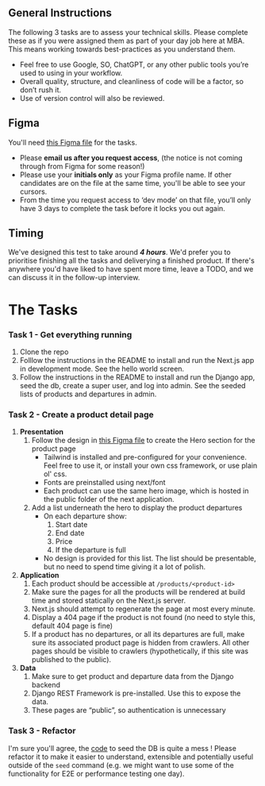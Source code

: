 ## General Instructions

The following 3 tasks are to assess your technical skills. Please complete these as if you were assigned them as part of your day job here at MBA. This means working towards best-practices as you understand them.

- Feel free to use Google, SO, ChatGPT, or any other public tools you’re used to using in your workflow.
- Overall quality, structure, and cleanliness of code will be a factor, so don’t rush it.
- Use of version control will also be reviewed.

## Figma

You'll need [this Figma file](https://www.figma.com/design/POmvDYgMSF1ORiKWv7RDsz/Product-Hero) for the tasks.

- Please **email us after you request access**, (the notice is not coming through from Figma for some reason!)
- Please use your **initials only** as your Figma profile name. If other candidates are on the file at the same time, you'll be able to see your cursors.
- From the time you request access to ‘dev mode’ on that file, you’ll only have 3 days to complete the task before it locks you out again.

## Timing
We've designed this test to take around _**4 hours**_.
We'd prefer you to prioritise finishing all the tasks and deliverying a finished product. If there's anywhere you'd have liked to have spent more time, leave a TODO, and we can discuss it in the follow-up interview.

# The Tasks

### Task 1 - Get everything running

1. Clone the repo
2. Folllow the instructions in the README to install and run the Next.js app in development mode. See the hello world screen.
3. Follow the instructions in the README to install and run the Django app, seed the db, create a super user, and log into admin. See the seeded lists of products and departures in admin.

### Task 2 - Create a product detail page

1. **Presentation**
    1. Follow the design in [this Figma file](https://www.figma.com/design/POmvDYgMSF1ORiKWv7RDsz/Product-Hero) to create the Hero section for the product page
        - Tailwind is installed and pre-configured for your convenience. Feel free to use it, or install your own css framework, or use plain ol' css.
        - Fonts are preinstalled using next/font
        - Each product can use the same hero image, which is hosted in the public folder of the next application.
    2. Add a list underneath the hero to display the product departures
        - On each departure show:
            1. Start date
            2. End date
            3. Price
            4. If the departure is full
        - No design is provided for this list. The list should be presentable, but no need to spend time giving it a lot of polish.
2. **Application**
    1. Each product should be accessible at `/products/<product-id>`
    2. Make sure the pages for all the products will be rendered at build time and stored statically on the Next.js server.
    3. Next.js should attempt to regenerate the page at most every minute.
    4. Display a 404 page if the product is not found (no need to style this, default 404 page is fine)
    5. If a product has no departures, or all its departures are full, make sure its associated product page is hidden from crawlers. All other pages should be visible to crawlers (hypothetically, if this site was published to the public).
3. **Data**
    1. Make sure to get product and departure data from the Django backend
    2. Django REST Framework is pre-installed. Use this to expose the data.
    3. These pages are “public”, so authentication is unnecessary

### Task 3 - Refactor

I'm sure you'll agree, the [code](../backend/django/products/management/commands/seed.py) to seed the DB is quite a mess ! Please refactor it to make it easier to understand, extensible and potentially useful outside of the `seed` command (e.g. we might want to use some of the functionality for E2E or performance testing one day).
